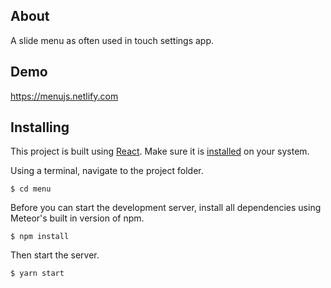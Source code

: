 ## About

A slide menu as often used in touch settings app.

## Demo

https://menujs.netlify.com

## Installing
This project is built using [React](https://reactjs.org). Make sure it is [installed](https://reactjs.org/docs/create-a-new-react-app.html#create-react-app) on your system.

Using a terminal, navigate to the project folder.
```
$ cd menu
```
Before you can start the development server, install all dependencies using Meteor's built in version of npm.
```
$ npm install
```
Then start the server.
```
$ yarn start
```
